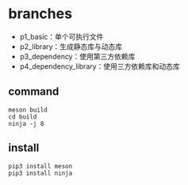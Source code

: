 # branches
- p1_basic：单个可执行文件
- p2_library：生成静态库与动态库
- p3_dependency：使用第三方依赖库
- p4_dependency_library：使用三方依赖库和动态库

## command
```
meson build
cd build
ninja -j 8
```
## install
```
pip3 install meson
pip3 install ninja
```